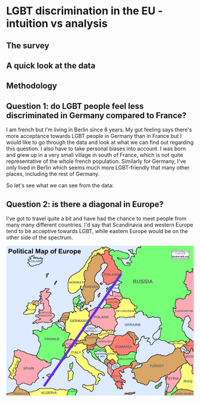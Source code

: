 # LGBT discrimination in the EU - intuition vs analysis

## The survey


## A quick look at the data


## Methodology


## Question 1: do LGBT people feel less discriminated in Germany compared to France?

I am french but I'm living in Berlin since 8 years. My gut feeling says there's more acceptance towards LGBT people in Germany than in France but I would like to go through the data and look at what we can find out regarding this question.
I also have to take personal biases into account. I was born and grew up in a very small village in south of France, which is not quite representative of the whole french population. Similarly for Germany, I've only lived in Berlin which seems much more LGBT-friendly that many other places, including the rest of Germany.

So let's see what we can see from the data:



## Question 2: is there a diagonal in Europe?

I've got to travel quite a bit and have had the chance to meet people from many many different countries. I'd say that Scandinavia and western Europe tend to be acceptive towards LGBT, while eastern Europe would be on the other side of the spectrum.

![My mental diagonal](images/eu-diagonal.png)
